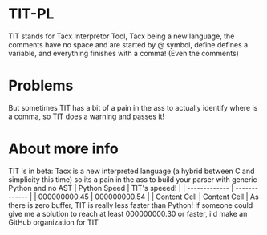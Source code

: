 # TIT-PL
TIT stands for Tacx Interpretor Tool, Tacx being a new language, the comments have no space and are started by @ symbol, define defines a variable, and everything finishes with a comma! (Even the comments)
# Problems
But sometimes TIT has a bit of a pain in the ass to actually identify where is a comma, so TIT does a warning and passes it!
# About more info
TIT is in beta: Tacx is a new interpreted language (a hybrid between C and simplicity this time) so its a pain in the ass to build your parser with generic Python and no AST
| Python Speed  | TIT's speeed! |
| ------------- | ------------- | 
| 000000000.45  | 000000000.54  |
| Content Cell  | Content Cell  |
As there is zero buffer, TIT is really less faster than Python!
If someone could give me a solution to reach at least 000000000.30 or faster, i'd make an GitHub organization for TIT
